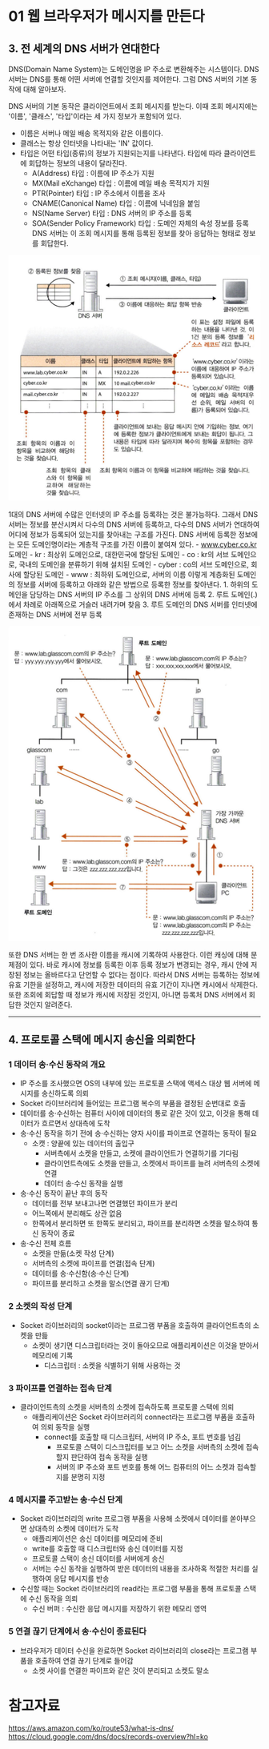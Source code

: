 # 01 웹 브라우저가 메시지를 만든다
## 3. 전 세계의 DNS 서버가 연대한다
DNS(Domain Name System)는 도메인명을 IP 주소로 변환해주는 시스템이다. DNS 서버는 DNS를 통해 어떤 서버에 연결할 것인지를 제어한다. 그럼 DNS 서버의 기본 동작에 대해 알아보자.

DNS 서버의 기본 동작은 클라이언트에서 조회 메시지를 받는다. 이때 조회 메시지에는 '이름', '클래스', '타입'이라는 세 가지 정보가 포함되어 있다.
- 이름은 서버나 메일 배송 목적지와 같은 이름이다.
- 클래스는 항상 인터넷을 나타내는 'IN' 값이다.
- 타입은 어떤 타입(종류)의 정보가 지원되는지를 나타낸다. 타입에 따라 클라이언트에 회답하는 정보의 내용이 달라진다.
	- A(Address) 타입 : 이름에 IP 주소가 지원
	- MX(Mail eXchange) 타입 : 이름에 메일 배송 목적지가 지원
	- PTR(Pointer) 타입 : IP 주소에서 이름을 조사
	- CNAME(Canonical Name) 타입 : 이름에 닉네임을 붙임
	- NS(Name Server) 타입 : DNS 서버의 IP 주소를 등록
	- SOA(Sender Policy Framework) 타입 : 도메인 자체의 속성 정보를 등록
DNS 서버는 이 조회 메시지를 통해 등록된 정보를 찾아 응답하는 형태로 정보를 회답한다.

![DNS 서버의 기본 동작](./Image/Image05.png)

1대의 DNS 서버에 수많은 인터넷의 IP 주소를 등록하는 것은 불가능하다. 그래서 DNS 서버는 정보를 분산시켜서 다수의 DNS 서버에 등록하고, 다수의 DNS 서버가 연대하여 어디에 정보가 등록되어 있는지를 찾아내는 구조를 가진다.
DNS 서버에 등록한 정보에는 모든 도메인명이라는 계층적 구조를 가진 이름이 붙여져 있다.
	- www.cyber.co.kr 도메인
		- kr : 최상위 도메인으로, 대한민국에 할당된 도메인
		- co : kr의 서브 도메인으로, 국내의 도메인을 분류하기 위해 설치된 도메인
		- cyber : co의 서브 도메인으로, 회사에 할당된 도메인
		- www : 최하위 도메인으로, 서버의 이름
이렇게 계층화된 도메인의 정보를 서버에 등록하고 아래와 같은 방법으로 등록한 정보를 찾아낸다.
	1. 하위의 도메인을 담당하는 DNS 서버의 IP 주소를 그 상위의 DNS 서버에 등록
	2. 루트 도메인(.)에서 차례로 아래쪽으로 거슬러 내려가며 찾음
	3. 루트 도메인의 DNS 서버를 인터넷에 존재하는 DNS 서버에 전부 등록

![DNS 서버들의 조회 동작](./Image/Image06.png)

또한 DNS 서버는 한 번 조사한 이름을 캐시에 기록하여 사용한다. 이런 캐싱에 대해 문제점이 있다. 바로 캐시에 정보를 등록한 이후 등록 정보가 변경되는 경우, 캐시 안에 저장된 정보는 올바르다고 단언할 수 없다는 점이다.
따라서 DNS 서버는 등록하는 정보에 유효 기한을 설정하고, 캐시에 저장한 데이터의 유효 기간이 지나면 캐시에서 삭제한다. 또한 조회에 회답할 때 정보가 캐시에 저장된 것인지, 아니면 등록처 DNS 서버에서 회답한 것인지 알려준다.

------------
## 4. 프로토콜 스택에 메시지 송신을 의뢰한다
### 1 데이터 송·수신 동작의 개요
- IP 주소를 조사했으면 OS의 내부에 있는 프로토콜 스택에 액세스 대상 웹 서버에 메시지를 송신하도록 의뢰
- Socket 라이브러리에 들어있는 프로그램 복수의 부품을 결정된 순번대로 호출
- 데이터를 송·수신하는 컴퓨터 사이에 데이터의 통로 같은 것이 있고, 이것을 통해 데이터가 흐르면서 상대측에 도착
- 송·수신 동작을 하기 전에 송·수신하는 양자 사이를 파이프로 연결하는 동작이 필요
	- 소캣 : 양끝에 있는 데이터의 출입구
		- 서버측에서 소켓을 만들고, 소켓에 클라이언트가 연결하기를 기다림
		- 클라이언트측에도 소켓을 만들고, 소켓에서 파이프를 늘려 서버측의 소켓에 연결
		- 데이터 송·수신 동작을 실행
- 송·수신 동작이 끝난 후의 동작
	- 데이터를 전부 보내고나면 연결했던 파이프가 분리
	- 어느쪽에서 분리해도 상관 없음
	- 한쪽에서 분리하면 또 한쪽도 분리되고, 파이프를 분리하면 소켓을 말소하여 통신 동작이 종료
- 송·수신 전체 흐름
	- 소켓을 만듦(소켓 작성 단계)
	- 서버측의 소켓에 파이프를 연결(접속 단계)
	- 데이터를 송·수신함(송·수신 단계)
	- 파이프를 분리하고 소켓을 말소(연결 끊기 단계)

### 2 소켓의 작성 단계
- Socket 라이브러리의 socket이라는 프로그램 부품을 호출하여 클라이언트측의 소켓을 만듦
	- 소켓이 생기면 디스크립터라는 것이 돌아오므로 애플리케이션은 이것을 받아서 메모리에 기록
		- 디스크립터 : 소켓을 식별하기 위해 사용하는 것

### 3 파이프를 연결하는 접속 단계
- 클라이언트측의 소켓을 서버측의 소켓에 접속하도록 프로토콜 스택에 의뢰
	- 애플리케이션은 Socket 라이브러리의 connect라는 프로그램 부품을 호출하여 의뢰 동작을 실행
		- connect를 호출할 때 디스크립터, 서버의 IP 주소, 포트 번호를 넘김
			- 프로토콜 스택이 디스크립터를 보고 어느 소켓을 서버측의 소켓에 접속할지 판단하여 접속 동작을 실행
			- 서버의 IP 주소와 포트 번호를 통해 어느 컴퓨터의 어느 소켓과 접속할지를 분명히 지정

### 4 메시지를 주고받는 송·수신 단계
- Socket 라이브러리의 write 프로그램 부품을 사용해 소켓에서 데이터를 쏟아부으면 상대측의 소켓에 데이터가 도착
	- 애플리케이션은 송신 데이터를 메모리에 준비
	- write를 호출할 때 디스크립터와 송신 데이터를 지정
	- 프로토콜 스택이 송신 데이터를 서버에게 송신
	- 서버는 수신 동작을 실행하여 받은 데이터의 내용을 조사하혹 적절한 처리를 실행하여 응답 메시지를 반송
- 수신할 때는 Socket 라이브러리의 read라는 프로그램 부품을 통해 프로토콜 스택에 수신 동작을 의뢰
	- 수신 버퍼 : 수신한 응답 메시지를 저장하기 위한 메모리 영역

### 5 연결 끊기 단계에서 송·수신이 종료된다
- 브라우저가 데이터 수신을 완료하면 Socket 라이브러리의 close라는 프로그램 부품을 호출하여 연결 끊기 단계로 들어감
	- 소켓 사이를 연결한 파이프와 같은 것이 분리되고 소켓도 말소

# 참고자료
https://aws.amazon.com/ko/route53/what-is-dns/
https://cloud.google.com/dns/docs/records-overview?hl=ko